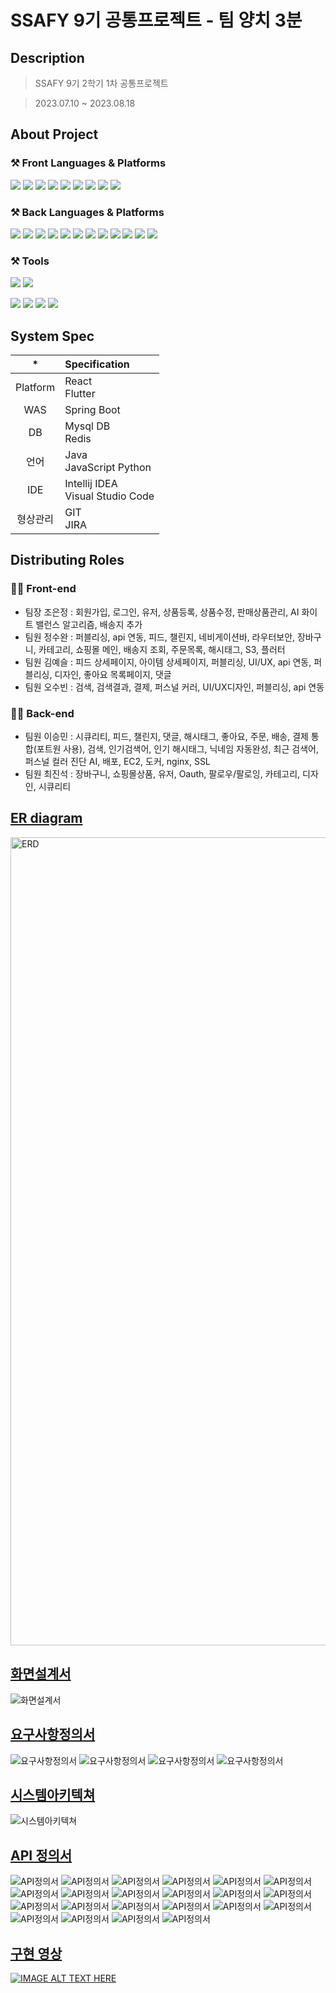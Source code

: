 # SSAFY 9기 공통프로젝트  - 팀 양치 3분




   
## Description

> SSAFY 9기 2학기 1차 공통프로젝트

> 2023.07.10 ~ 2023.08.18




   
## About Project
### ⚒ Front Languages & Platforms
<img src="https://img.shields.io/badge/HTML5-E34F26?&style=for-the-badge&logo=HTML5&logoColor=white"/></a>
<img src="https://img.shields.io/badge/CSS-1572b6?&style=for-the-badge&logo=css3&logoColor=white"/></a>
<img src="https://img.shields.io/badge/JavaScript-F7DF1E?&style=for-the-badge&logo=JavaScript&logoColor=white"/></a>
<img src="https://img.shields.io/badge/React-61DAFB?style=for-the-badge&logo=React&logoColor=white"></a>
<img src="https://img.shields.io/badge/Axios-5A29E4?style=for-the-badge&logo=Axios&logoColor=white"> </a>
<img src="https://img.shields.io/badge/Recoil-61DAFB?style=for-the-badge&logo=Recoil&logoColor=white">
<img src="https://img.shields.io/badge/Android Studio-3DDC84?style=for-the-badge&logo=Android Studio&logoColor=white"/>
<img src="https://img.shields.io/badge/Flutter-02569B?style=for-the-badge&logo=flutter&logoColor=white"/>
<img src="https://img.shields.io/badge/NPM-%23CB3837.svg?style=for-the-badge&logo=npm&logoColor=white"/>

### ⚒ Back Languages & Platforms
<img src="https://img.shields.io/badge/Java-E34F26?&style=for-the-badge&logo=Java&logoColor=white"/></a>
<img src="https://img.shields.io/badge/JPA-1572b6?&style=for-the-badge&logo=JPA&logoColor=white"/></a>
<img src="https://img.shields.io/badge/Spring Boot-6DB33F?&style=for-the-badge&logo=Spring Boot&logoColor=white"/></a>
<img src="https://img.shields.io/badge/Spring Security-6DB33F?style=for-the-badge&logo=Spring Security&logoColor=white"></a>
<img src="https://img.shields.io/badge/JSON Web Tokens-61DAFB?style=for-the-badge&logo=JSON Web Tokens&logoColor=white">
<img src="https://img.shields.io/badge/MYSQL-1572b6?style=for-the-badge&logo=MYSQL&logoColor=white">
<img src="https://img.shields.io/badge/REDIS-DC382D?style=for-the-badge&logo=REDIS&logoColor=white">
<img src="https://img.shields.io/badge/scikit--learn-%23F7931E.svg?style=for-the-badge&logo=scikit-learn&logoColor=white"/>
<img src="https://img.shields.io/badge/Dlib-008000?logo=dlib&logoColor=fff&style=for-the-badge"/>
<img src="https://img.shields.io/badge/OpenCV-5C3EE8?logo=opencv&logoColor=fff&style=for-the-badge"/>
<img src="https://img.shields.io/badge/Django-092E20?logo=django&logoColor=fff&style=for-the-badge"/>
<img src="https://img.shields.io/badge/NGINX-009639?logo=nginx&logoColor=fff&style=for-the-badge"/>





### ⚒ Tools
<img src="https://img.shields.io/badge/Visual%20Studio%20Code-007ACC?&style=for-the-badge&logo=Visual%20Studio%20Code&logoColor=white"/> </a>
<img src="https://img.shields.io/badge/IntelliJ IDEA-000000?&style=for-the-badge&logo=IntelliJ IDEA&logoColor=white"/> </a>

<img src="https://img.shields.io/badge/Git-F05032?&style=for-the-badge&logo=Git&logoColor=white"/> </a>
<img src="https://img.shields.io/badge/Docker-2496ED?&style=for-the-badge&logo=Docker&logoColor=white"/> </a>
<img src="https://img.shields.io/badge/Amazon S3-569A31?&style=for-the-badge&logo=Amazon S3&logoColor=white"/> </a>
<img src="https://img.shields.io/badge/Amazon EC2-FF9900?&style=for-the-badge&logo=Amazon EC2&logoColor=white"/> </a>
   




## System Spec

| * | Specification |
|:------:| :- |
| Platform | React </br> Flutter |
| WAS | Spring Boot |
| DB | Mysql DB  </br> Redis  </br> |
| 언어 | Java </br>JavaScript Python |
| IDE | Intellij IDEA </br>Visual Studio Code |
| 형상관리 | GIT </br> JIRA |




   
## Distributing Roles
### 👨‍💻 Front-end
* 팀장 조은정 : 회원가입, 로그인, 유저, 상품등록, 상품수정, 판매상품관리, AI 화이트 밸런스 알고리즘, 배송지 추가
* 팀원 정수완 : 퍼블리싱, api 연동, 피드, 챌린지, 네비게이션바, 라우터보안, 장바구니, 카테고리, 쇼핑몰 메인, 배송지 조회, 주문목록, 해시태그, S3, 플러터
* 팀원 김예슬 : 피드 상세페이지, 아이템 상세페이지, 퍼블리싱, UI/UX, api 연동, 퍼블리싱, 디자인, 좋아요 목록페이지, 댓글
* 팀원 오수빈 : 검색, 검색결과, 결제, 퍼스널 커러, UI/UX디자인, 퍼블리싱, api 연동




### 👨‍💻 Back-end
* 팀원 이승민 : 시큐리티, 피드, 챌린지, 댓글, 해시태그, 좋아요, 주문, 배송, 결제 통합(포트원 사용), 검색, 인기검색어, 인기 해시태그, 닉네임 자동완성, 최근 검색어, 퍼스널 컬러 진단 AI, 배포, EC2, 도커, nginx, SSL
* 팀원 최진석 : 장바구니, 쇼핑몰상품, 유저, Oauth, 팔로우/팔로잉, 카테고리, 디자인, 시큐리티
   
## [ER diagram](https://www.erdcloud.com/d/zsk7hbEpKZb8gpFH3)
<img width="1293" alt="ERD" src="https://ssafy9-monpalette.s3.ap-northeast-2.amazonaws.com/erd.PNG">
 

## [화면설계서](https://www.figma.com/file/JLUGZTIvPge3svmuXKVlbE/Untitled?type=design&node-id=0-1&mode=design&t=BUj46U8GYNMrveeI-0)
![화면설계서](https://ssafy9-monpalette.s3.ap-northeast-2.amazonaws.com/%ED%94%BC%EA%B7%B8%EB%A7%88.PNG)

 

## [요구사항정의서](https://docs.google.com/spreadsheets/d/1hAx5qhCoRiv-z2_f1oFVj8MbqUzzIZCvdEnwHWEj_UQ/edit#gid=1145252849)
![요구사항정의서](https://ssafy9-monpalette.s3.ap-northeast-2.amazonaws.com/%EC%9A%94%EA%B5%AC%EC%82%AC%ED%95%AD1.PNG)
![요구사항정의서](https://ssafy9-monpalette.s3.ap-northeast-2.amazonaws.com/%EC%9A%94%EA%B5%AC%EC%82%AC%ED%95%AD2.PNG)
![요구사항정의서](https://ssafy9-monpalette.s3.ap-northeast-2.amazonaws.com/%EC%9A%94%EA%B5%AC%EC%82%AC%ED%95%AD3.PNG)
![요구사항정의서](https://ssafy9-monpalette.s3.ap-northeast-2.amazonaws.com/%EC%9A%94%EA%B5%AC%EC%82%AC%ED%95%AD4.PNG)
 
## [시스템아키텍쳐](https://app.cloudcraft.co/blueprint/ea72a24d-6513-442b-ba5e-7aee7736f3d3)
![시스템아키텍쳐](https://ssafy9-monpalette.s3.ap-northeast-2.amazonaws.com/%EC%8B%9C%EC%8A%A4%ED%85%9C+%EC%95%84%ED%82%A4%ED%85%8D%EC%B3%90+%EC%B5%9C%EC%B5%9C%EC%B5%9C%EC%B5%9C%EC%A2%85.png)


## [API 정의서](https://www.notion.so/API-c5f7220e363848309c1d41426c298fbb#8f6ca5c482f84f07b0d98d9e8a660182)
![API정의서](https://ssafy9-monpalette.s3.ap-northeast-2.amazonaws.com/API%EC%A0%95%EC%9D%98%EC%84%9C/%EA%B2%80%EC%83%891.PNG)
![API정의서](https://ssafy9-monpalette.s3.ap-northeast-2.amazonaws.com/API%EC%A0%95%EC%9D%98%EC%84%9C/%EA%B2%80%EC%83%892.PNG)
![API정의서](https://ssafy9-monpalette.s3.ap-northeast-2.amazonaws.com/API%EC%A0%95%EC%9D%98%EC%84%9C/%EB%8C%93%EA%B8%80.PNG)
![API정의서](https://ssafy9-monpalette.s3.ap-northeast-2.amazonaws.com/API%EC%A0%95%EC%9D%98%EC%84%9C/%EB%A9%94%EC%9D%B8%ED%8E%98%EC%9D%B4%EC%A7%80.PNG)
![API정의서](https://ssafy9-monpalette.s3.ap-northeast-2.amazonaws.com/API%EC%A0%95%EC%9D%98%EC%84%9C/%EB%B0%B0%EC%86%A1.PNG)
![API정의서](https://ssafy9-monpalette.s3.ap-northeast-2.amazonaws.com/API%EC%A0%95%EC%9D%98%EC%84%9C/%EC%83%81%ED%92%881.PNG)
![API정의서](https://ssafy9-monpalette.s3.ap-northeast-2.amazonaws.com/API%EC%A0%95%EC%9D%98%EC%84%9C/%EC%83%81%ED%92%882.PNG)
![API정의서](https://ssafy9-monpalette.s3.ap-northeast-2.amazonaws.com/API%EC%A0%95%EC%9D%98%EC%84%9C/%EC%9E%A5%EB%B0%94%EA%B5%AC%EB%8B%88.PNG)
![API정의서](https://ssafy9-monpalette.s3.ap-northeast-2.amazonaws.com/API%EC%A0%95%EC%9D%98%EC%84%9C/%EC%A3%BC%EB%AC%B81.PNG)
![API정의서](https://ssafy9-monpalette.s3.ap-northeast-2.amazonaws.com/API%EC%A0%95%EC%9D%98%EC%84%9C/%EC%A3%BC%EB%AC%B82.PNG)
![API정의서](https://ssafy9-monpalette.s3.ap-northeast-2.amazonaws.com/API%EC%A0%95%EC%9D%98%EC%84%9C/%EC%B1%8C%EB%A6%B0%EC%A7%801.PNG)
![API정의서](https://ssafy9-monpalette.s3.ap-northeast-2.amazonaws.com/API%EC%A0%95%EC%9D%98%EC%84%9C/%EC%B1%8C%EB%A6%B0%EC%A7%802.PNG)
![API정의서](https://ssafy9-monpalette.s3.ap-northeast-2.amazonaws.com/API%EC%A0%95%EC%9D%98%EC%84%9C/%EC%B1%8C%EB%A6%B0%EC%A7%803.PNG)
![API정의서](https://ssafy9-monpalette.s3.ap-northeast-2.amazonaws.com/API%EC%A0%95%EC%9D%98%EC%84%9C/%EC%B9%B4%ED%85%8C%EA%B3%A0%EB%A6%AC.PNG)
![API정의서](https://ssafy9-monpalette.s3.ap-northeast-2.amazonaws.com/API%EC%A0%95%EC%9D%98%EC%84%9C/%EC%BB%AC%EB%9F%AC.PNG)
![API정의서](https://ssafy9-monpalette.s3.ap-northeast-2.amazonaws.com/API%EC%A0%95%EC%9D%98%EC%84%9C/%ED%94%BC%EB%93%9C1.PNG)
![API정의서](https://ssafy9-monpalette.s3.ap-northeast-2.amazonaws.com/API%EC%A0%95%EC%9D%98%EC%84%9C/%ED%94%BC%EB%93%9C2.PNG)
![API정의서](https://ssafy9-monpalette.s3.ap-northeast-2.amazonaws.com/API%EC%A0%95%EC%9D%98%EC%84%9C/%ED%94%BC%EB%93%9C3.PNG)
![API정의서](https://ssafy9-monpalette.s3.ap-northeast-2.amazonaws.com/API%EC%A0%95%EC%9D%98%EC%84%9C/%ED%94%BC%EB%93%9C%EC%A2%8B%EC%95%84%EC%9A%94.PNG)
![API정의서](https://ssafy9-monpalette.s3.ap-northeast-2.amazonaws.com/API%EC%A0%95%EC%9D%98%EC%84%9C/%ED%9A%8C%EC%9B%901.PNG)
![API정의서](https://ssafy9-monpalette.s3.ap-northeast-2.amazonaws.com/API%EC%A0%95%EC%9D%98%EC%84%9C/%ED%9A%8C%EC%9B%902.PNG)
![API정의서](https://ssafy9-monpalette.s3.ap-northeast-2.amazonaws.com/API%EC%A0%95%EC%9D%98%EC%84%9C/%ED%9A%8C%EC%9B%902.PNG)
 
  
## [구현 영상]()
[![IMAGE ALT TEXT HERE](썸네일)](영상정보)
